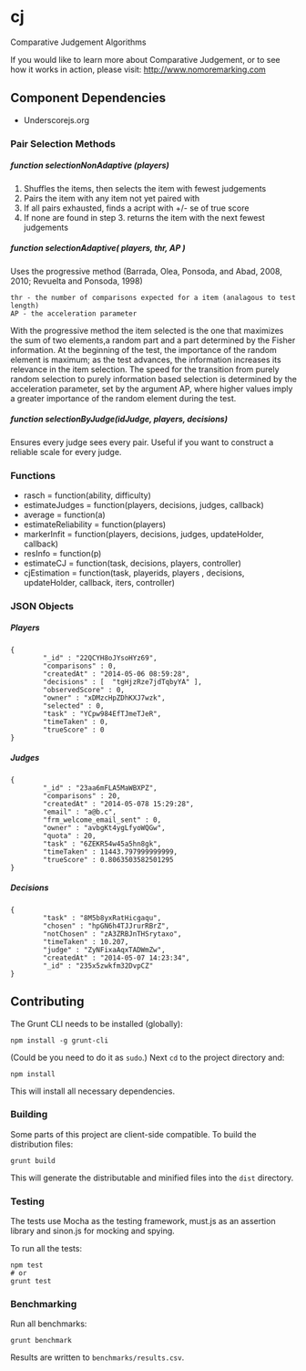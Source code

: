 cj
==

Comparative Judgement Algorithms

If you would like to learn more about Comparative Judgement, or to see how it works in action, please visit:
http://www.nomoremarking.com

Component Dependencies
----------------------
* Underscorejs.org

### Pair Selection Methods ###

#####  function selectionNonAdaptive (players) #####

1. Shuffles the items, then selects the item with fewest judgements
2. Pairs the item with any item not yet paired with
3. If all pairs exhausted, finds a acript with +/- se of true score
4. If none are found in step 3. returns the item with the next fewest judgements

##### function selectionAdaptive( players, thr, AP ) #####

Uses the progressive method (Barrada, Olea, Ponsoda, and Abad, 2008, 2010; Revuelta and Ponsoda, 1998)

    thr - the number of comparisons expected for a item (analagous to test length)
    AP - the acceleration parameter

With the progressive method the item selected is the one that maximizes the sum of two elements,a random part and a part determined by the Fisher information.  At the beginning of the test, the importance of the random element is maximum; as the test advances, the information increases its relevance in the item selection. The speed for the transition from purely random selection to purely information based selection is determined by the acceleration parameter, set by the argument AP, where higher values imply a greater importance of the random element during the test.

##### function selectionByJudge(idJudge, players, decisions)

Ensures every judge sees every pair. Useful if you want to construct a reliable scale for every judge.


### Functions ###
* rasch = function(ability, difficulty)
* estimateJudges = function(players, decisions, judges, callback)
* average = function(a)
* estimateReliability = function(players)
* markerInfit = function(players, decisions, judges, updateHolder, callback)
* resInfo = function(p)
* estimateCJ = function(task, decisions, players, controller)
* cjEstimation = function(task, playerids, players , decisions, updateHolder, callback, iters, controller)

### JSON Objects ###
##### Players #####
```
{
        "_id" : "22QCYH8oJYsoHYz69",
        "comparisons" : 0,
        "createdAt" : "2014-05-06 08:59:28",
        "decisions" : [  "tgHjzRze7jdTqbyYA" ],
        "observedScore" : 0,
        "owner" : "xDMzcHpZDhKXJ7wzk",
        "selected" : 0,
        "task" : "YCpw984EfTJmeTJeR",
        "timeTaken" : 0,
        "trueScore" : 0
}  
```
##### Judges #####
```
{
        "_id" : "23aa6mFLA5MaWBXPZ",
        "comparisons" : 20,
        "createdAt" : "2014-05-078 15:29:28",
        "email" : "a@b.c",  
        "frm_welcome_email_sent" : 0,
        "owner" : "avbgKt4ygLfyoWQGw",
        "quota" : 20,
        "task" : "6ZEKR54w45a5hn8gk",
        "timeTaken" : 11443.797999999999,
        "trueScore" : 0.8063503582501295  
}
```
##### Decisions #####
```
{
        "task" : "8M5b8yxRatHicgaqu",
        "chosen" : "hpGN6h4TJJrurRBrZ",
        "notChosen" : "zA3ZRBJnTHSrytaxo",
        "timeTaken" : 10.207,
        "judge" : "ZyNFixaAqxTADWmZw",
        "createdAt" : "2014-05-07 14:23:34",
        "_id" : "235x5zwkfm32DvpCZ"
}  
```

## Contributing

The Grunt CLI needs to be installed (globally):

```shell
npm install -g grunt-cli
```

(Could be you need to do it as `sudo`.)
Next `cd` to the project directory and:

```shell
npm install
```

This will install all necessary dependencies.

### Building

Some parts of this project are client-side compatible. To build the distribution files:

```shell
grunt build
```

This will generate the distributable and minified files into the `dist` directory.

### Testing

The tests use Mocha as the testing framework, must.js as an assertion library and sinon.js for mocking and spying.

To run all the tests:

```shell
npm test
# or
grunt test
```

### Benchmarking

Run all benchmarks:

```shell
grunt benchmark
```

Results are written to  `benchmarks/results.csv`.
